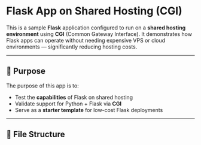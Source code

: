 # Flask App on Shared Hosting (CGI)

This is a sample **Flask** application configured to run on a **shared hosting environment** using **CGI** (Common Gateway Interface). It demonstrates how Flask apps can operate without needing expensive VPS or cloud environments — significantly reducing hosting costs.

---

## 🔧 Purpose

The purpose of this app is to:

- Test the **capabilities** of Flask on shared hosting
- Validate support for Python + Flask via **CGI**
- Serve as a **starter template** for low-cost Flask deployments

---

## 📁 File Structure
